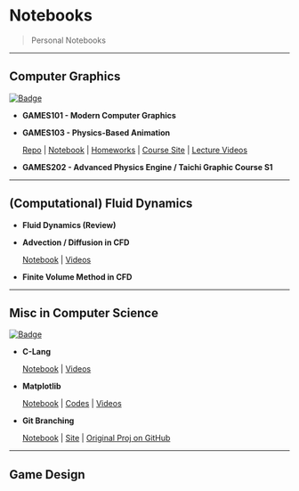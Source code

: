 # Notebooks

> Personal Notebooks

---

## Computer Graphics

[![Badge](https://img.shields.io/badge/CG__Notes-Repo%20-informational)](https://github.com/Nikucyan/Notes_of_Graphics/tree/main)

- **GAMES101 - Modern Computer Graphics**

- **GAMES103 - Physics-Based Animation**

  [Repo](https://github.com/Nikucyan/Notes_of_Graphics/tree/main/GAMES103) | [Notebook](https://nikucyan.github.io/sources/Notebooks/Graphics/GAMES103.html) | [Homeworks](https://Nikucyan.github.io/sources/Notebooks/Graphics/GAMES103_Homework) | [Course Site](http://games-cn.org/games103/) | [Lecture Videos](https://www.bilibili.com/video/BV12Q4y1S73g) 
  
- **GAMES202 - Advanced Physics Engine / Taichi Graphic Course S1**

---

## (Computational) Fluid Dynamics

- **Fluid Dynamics (Review)**

- **Advection / Diffusion in CFD**

  [Notebook](https://nikucyan.github.io/sources/Notebooks/CFD/Adv_Diff.html) | [Videos](https://www.bilibili.com/video/BV13E411B7bK)

- **Finite Volume Method in CFD**

---

## Misc in Computer Science

[![Badge](https://img.shields.io/badge/Misc__Notes-Repo%20-informational)](https://github.com/Nikucyan/Notes_of_Misc)

- **C-Lang** 

  [Notebook](https://nikucyan.github.io/sources/Notebooks/Misc/C) | [Videos](https://www.bilibili.com/video/BV1Q44y1x7Q4)

- **Matplotlib** 

  [Notebook](https://nikucyan.github.io/sources/Notebooks/Misc/Matplotlib) | [Codes](https://github.com/Nikucyan/Notes_of_Misc/tree/main/Matplotlib/Scripts) | [Videos](https://www.bilibili.com/video/BV1Jx411L7LU)

- **Git Branching** 

  [Notebook](https://nikucyan.github.io/sources/Notebooks/Misc/Git) | [Site](https://learngitbranching.js.org/?NODEMO) | [Original Proj on GitHub](https://github.com/pcottle/learnGitBranching)

---

## Game Design

